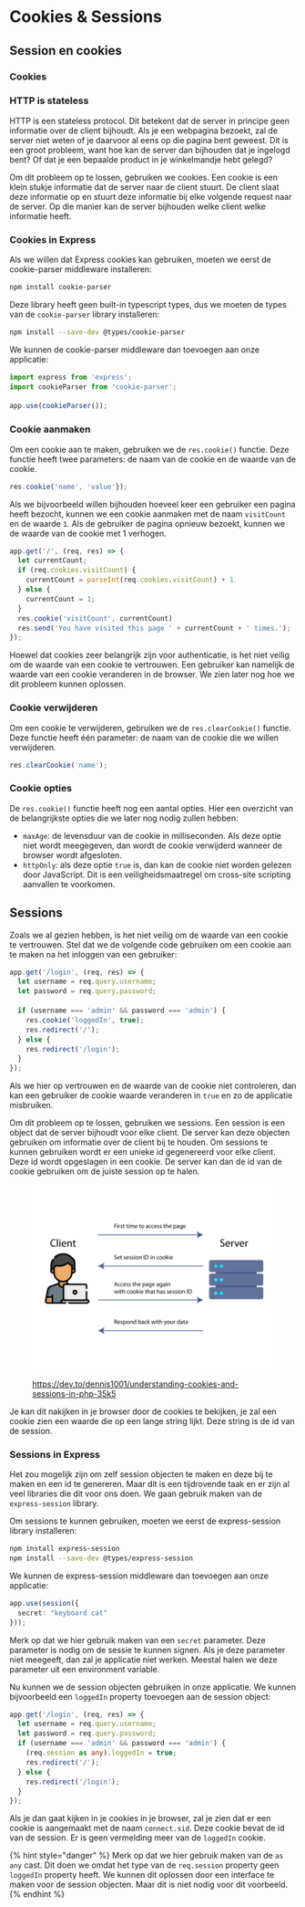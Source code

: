 # Cookies & Sessions

## Session en cookies

### Cookies

### HTTP is stateless

HTTP is een stateless protocol. Dit betekent dat de server in principe geen informatie over de client bijhoudt. Als je een webpagina bezoekt, zal de server niet weten of je daarvoor al eens op die pagina bent geweest. Dit is een groot probleem, want hoe kan de server dan bijhouden dat je ingelogd bent? Of dat je een bepaalde product in je winkelmandje hebt gelegd?

Om dit probleem op te lossen, gebruiken we cookies. Een cookie is een klein stukje informatie dat de server naar de client stuurt. De client slaat deze informatie op en stuurt deze informatie bij elke volgende request naar de server. Op die manier kan de server bijhouden welke client welke informatie heeft.

### Cookies in Express

Als we willen dat Express cookies kan gebruiken, moeten we eerst de cookie-parser middleware installeren:

```bash
npm install cookie-parser
```

Deze library heeft geen built-in typescript types, dus we moeten de types van de `cookie-parser` library installeren:

```bash
npm install --save-dev @types/cookie-parser
```

We kunnen de cookie-parser middleware dan toevoegen aan onze applicatie:

```typescript
import express from 'express';
import cookieParser from 'cookie-parser';

app.use(cookieParser());
```

### Cookie aanmaken

Om een cookie aan te maken, gebruiken we de `res.cookie()` functie. Deze functie heeft twee parameters: de naam van de cookie en de waarde van de cookie.

```typescript
res.cookie('name', 'value'});
```

Als we bijvoorbeeld willen bijhouden hoeveel keer een gebruiker een pagina heeft bezocht, kunnen we een cookie aanmaken met de naam `visitCount` en de waarde `1`. Als de gebruiker de pagina opnieuw bezoekt, kunnen we de waarde van de cookie met 1 verhogen.

```typescript
app.get('/', (req, res) => {
  let currentCount;
  if (req.cookies.visitCount) {
    currentCount = parseInt(req.cookies.visitCount) + 1
  } else {
    currentCount = 1;
  }
  res.cookie('visitCount', currentCount)
  res.send('You have visited this page ' + currentCount + ' times.');
});
```

Hoewel dat cookies zeer belangrijk zijn voor authenticatie, is het niet veilig om de waarde van een cookie te vertrouwen. Een gebruiker kan namelijk de waarde van een cookie veranderen in de browser. We zien later nog hoe we dit probleem kunnen oplossen.

### Cookie verwijderen

Om een cookie te verwijderen, gebruiken we de `res.clearCookie()` functie. Deze functie heeft één parameter: de naam van de cookie die we willen verwijderen.

```typescript
res.clearCookie('name');
```

### Cookie opties

De `res.cookie()` functie heeft nog een aantal opties. Hier een overzicht van de belangrijkste opties die we later nog nodig zullen hebben:

* `maxAge`: de levensduur van de cookie in milliseconden. Als deze optie niet wordt meegegeven, dan wordt de cookie verwijderd wanneer de browser wordt afgesloten.
* `httpOnly`: als deze optie `true` is, dan kan de cookie niet worden gelezen door JavaScript. Dit is een veiligheidsmaatregel om cross-site scripting aanvallen te voorkomen.

## Sessions

Zoals we al gezien hebben, is het niet veilig om de waarde van een cookie te vertrouwen. Stel dat we de volgende code gebruiken om een cookie aan te maken na het inloggen van een gebruiker:

```typescript
app.get('/login', (req, res) => {
  let username = req.query.username;
  let password = req.query.password;

  if (username === 'admin' && password === 'admin') {
    res.cookie('loggedIn', true);
    res.redirect('/');
  } else {
    res.redirect('/login');
  }
});
```

Als we hier op vertrouwen en de waarde van de cookie niet controleren, dan kan een gebruiker de cookie waarde veranderen in `true` en zo de applicatie misbruiken.

Om dit probleem op te lossen, gebruiken we sessions. Een session is een object dat de server bijhoudt voor elke client. De server kan deze objecten gebruiken om informatie over de client bij te houden. Om sessions te kunnen gebruiken wordt er een unieke id gegenereerd voor elke client. Deze id wordt opgeslagen in een cookie. De server kan dan de id van de cookie gebruiken om de juiste session op te halen.

<figure><img src="../.gitbook/assets/image (1) (4).png" alt=""><figcaption><p><a href="https://dev.to/dennis1001/understanding-cookies-and-sessions-in-php-35k5">https://dev.to/dennis1001/understanding-cookies-and-sessions-in-php-35k5</a></p></figcaption></figure>

Je kan dit nakijken in je browser door de cookies te bekijken, je zal een cookie zien een waarde die op een lange string lijkt. Deze string is de id van de session.

### Sessions in Express

Het zou mogelijk zijn om zelf session objecten te maken en deze bij te maken en een id te genereren. Maar dit is een tijdrovende taak en er zijn al veel libraries die dit voor ons doen. We gaan gebruik maken van de `express-session` library.

Om sessions te kunnen gebruiken, moeten we eerst de express-session library installeren:

```bash
npm install express-session
npm install --save-dev @types/express-session
```

We kunnen de express-session middleware dan toevoegen aan onze applicatie:

```typescript
app.use(session({
  secret: "keyboard cat"
}));
```

Merk op dat we hier gebruik maken van een `secret` parameter. Deze parameter is nodig om de sessie te kunnen signen. Als je deze parameter niet meegeeft, dan zal je applicatie niet werken. Meestal halen we deze parameter uit een environment variable.

Nu kunnen we de session objecten gebruiken in onze applicatie. We kunnen bijvoorbeeld een `loggedIn` property toevoegen aan de session object:

```typescript
app.get('/login', (req, res) => {
  let username = req.query.username;
  let password = req.query.password;
  if (username === 'admin' && password === 'admin') {
    (req.session as any).loggedIn = true;
    res.redirect('/');
  } else {
    res.redirect('/login');
  }
});
```

Als je dan gaat kijken in je cookies in je browser, zal je zien dat er een cookie is aangemaakt met de naam `connect.sid`. Deze cookie bevat de id van de session. Er is geen vermelding meer van de `loggedIn` cookie.

{% hint style="danger" %}
Merk op dat we hier gebruik maken van de `as any` cast. Dit doen we omdat het type van de `req.session` property geen `loggedIn` property heeft. We kunnen dit oplossen door een interface te maken voor de session objecten. Maar dit is niet nodig voor dit voorbeeld.
{% endhint %}
